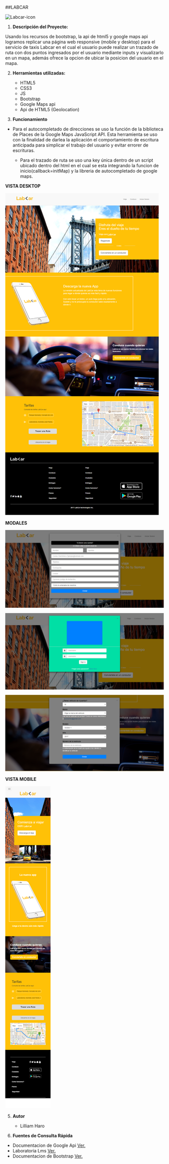##LABCAR

![Labcar-icon](assets/images/logoForma.png)

1. **Descripción del Proyecto:**

Usando los recursos de bootstrap, la api de html5 y google maps api logramos replicar una página web responsive (mobile y desktop) para el servicio de taxis Labcar en el cual el usuario puede realizar un trazado de ruta con dos puntos ingresados por el usuario mediante inputs y visualizarlo en un mapa, además ofrece la opcion de ubicar la posicion del usuario en el mapa.

2. **Herramientas utilizadas:**
	- HTML5
	- CSS3
	- JS
	- Bootstrap
	- Google Maps api
	- Api de HTML5 (Geolocation)

3. **Funcionamiento**

  - Para el autocompletado de direcciones se uso la función de la biblioteca de Places de la Google Maps JavaScript API. Esta herramienta se uso con la finalidad de darlea la aplicación el comportamiento de escritura anticipada para simplicar el trabajo del usuario y evitar errorer de escrituras.

	- Para el trazado de ruta se uso una key única dentro de un script ubicado dentro del html en el cual se esta integrando la funcion de inicio(callback=initMap) y la libreria de autocompletado de google maps.

**VISTA DESKTOP**

![Recursos](assets/images/desktop.png)

**MODALES**

![Recursos](assets/images/modal-1.png)

![Recursos](assets/images/modal-2.png)

![Recursos](assets/images/modal-3.png)

**VISTA MOBILE**

![Recursos](assets/images/mobile.png)

5. **Autor**
	- Lilliam Haro

6. **Fuentes de Consulta Rápida**
 - Documentacion de Google Api [Ver.](https://developers.google.com/maps/documentation/?hl=es-419)
 - Laboratoria Lms [Ver.](https://lms.laboratoria.la/)
 - Documentacion de Bootstrap [Ver.](https://getbootstrap.com/docs/3.3/getting-started/)
